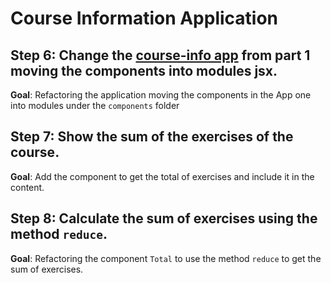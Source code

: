 # Course Information Application

## Step 6: Change the [course-info app](part-01/course-info) from part 1 moving the components into modules jsx.

**Goal**: Refactoring the application moving the components in the App one into modules under the `components` folder

## Step 7: Show the sum of the exercises of the course.

**Goal**: Add the component to get the total of exercises and include it in the content.

## Step 8: Calculate the sum of exercises using the method `reduce`.

**Goal**: Refactoring the component `Total` to use the method `reduce` to get the sum of exercises.